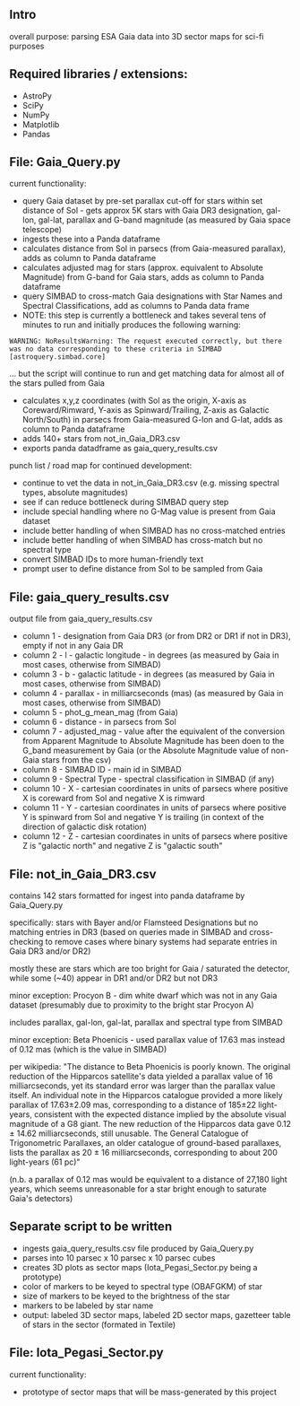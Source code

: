 ## Intro ##
overall purpose: parsing ESA Gaia data into 3D sector maps for sci-fi purposes

## Required libraries / extensions: ##
- AstroPy
- SciPy
- NumPy
- Matplotlib
- Pandas

## File: Gaia_Query.py ##

current functionality:
- query Gaia dataset by pre-set parallax cut-off for stars within set distance of Sol - gets approx 5K stars with Gaia DR3 designation, gal-lon, gal-lat, parallax and G-band magnitude (as measured by Gaia space telescope)
- ingests these into a Panda dataframe
- calculates distance from Sol in parsecs (from Gaia-measured parallax), adds as column to Panda dataframe
- calculates adjusted mag for stars (approx. equivalent to Absolute Magnitude) from G-band for Gaia stars, adds as column to Panda dataframe
- query SIMBAD to cross-match Gaia designations with Star Names and Spectral Classifications, add as columns to Panda data frame
- NOTE: this step is currently a bottleneck and takes several tens of minutes to run and initially produces the following warning:

```WARNING: NoResultsWarning: The request executed correctly, but there was no data corresponding to these criteria in SIMBAD [astroquery.simbad.core]```

... but the script will continue to run and get matching data for almost all of the stars pulled from Gaia
- calculates x,y,z coordinates (with Sol as the origin, X-axis as Coreward/Rimward, Y-axis as Spinward/Trailing, Z-axis as Galactic North/South) in parsecs from Gaia-measured G-lon and G-lat, adds as column to Panda dataframe
- adds 140+ stars from not_in_Gaia_DR3.csv
- exports panda datadframe as gaia_query_results.csv

punch list / road map for continued development:
- continue to vet the data in not_in_Gaia_DR3.csv (e.g. missing spectral types, absolute magnitudes)
- see if can reduce bottleneck during SIMBAD query step
- include special handling where no G-Mag value is present from Gaia dataset
- include better handling of when SIMBAD has no cross-matched entries
- include better handling of when SIMBAD has cross-match but no spectral type
- convert SIMBAD IDs to more human-friendly text
- prompt user to define distance from Sol to be sampled from Gaia

## File: gaia_query_results.csv ##
output file from gaia_query_results.csv
- column 1 - designation from Gaia DR3 (or from DR2 or DR1 if not in DR3), empty if not in any Gaia DR
- column 2 - l - galactic longitude - in degrees (as measured by Gaia in most cases, otherwise from SIMBAD)
- column 3 - b - galactic latitude - in degrees (as measured by Gaia in most cases, otherwise from SIMBAD)
- column 4 - parallax - in milliarcseconds (mas) (as measured by Gaia in most cases, otherwise from SIMBAD)
- column 5 - phot_g_mean_mag (from Gaia)
- column 6 - distance - in parsecs from Sol
- column 7 - adjusted_mag - value after the equivalent of the conversion from Apparent Magnitude to Absolute Magnitude has been doen to the G_band measurement by Gaia (or the Absolute Magnitude value of non-Gaia stars from the csv)
- column 8 - SIMBAD ID - main id in SIMBAD
- column 9 - Spectral Type - spectral classification in SIMBAD (if any)
- column 10 - X - cartesian coordinates in units of parsecs where positive X is coreward from Sol and negative X is rimward
- column 11 - Y - cartesian coordinates in units of parsecs where positive Y is spinward from Sol and negative Y is trailing (in context of the direction of galactic disk rotation)
- column 12 - Z - cartesian coordinates in units of parsecs where positive Z is "galactic north" and negative Z is "galactic south"

## File: not_in_Gaia_DR3.csv ##

contains 142 stars formatted for ingest into panda dataframe by Gaia_Query.py

specifically: stars with Bayer and/or Flamsteed Designations but no matching entries in DR3 (based on queries made in SIMBAD and cross-checking to remove cases where binary systems had separate entries in Gaia DR3 and/or DR2)

mostly these are stars which are too bright for Gaia / saturated the detector, while some (~40) appear in DR1 and/or DR2 but not DR3

minor exception: Procyon B - dim white dwarf which was not in any Gaia dataset (presumably due to proximity to the bright star Procyon A)

includes parallax, gal-lon, gal-lat, parallax and spectral type from SIMBAD

minor exception: Beta Phoenicis - used parallax value of 17.63 mas instead of 0.12 mas (which is the value in SIMBAD)

per wikipedia: "The distance to Beta Phoenicis is poorly known. The original reduction of the Hipparcos satellite's data yielded a parallax value of 16 milliarcseconds, yet its standard error was larger than the parallax value itself. An individual note in the Hipparcos catalogue provided a more likely parallax of 17.63±2.09 mas, corresponding to a distance of 185±22 light-years, consistent with the expected distance implied by the absolute visual magnitude of a G8 giant. The new reduction of the Hipparcos data gave 0.12 ± 14.62 milliarcseconds, still unusable. The General Catalogue of Trigonometric Parallaxes, an older catalogue of ground-based parallaxes, lists the parallax as 20 ± 16 milliarcseconds, corresponding to about 200 light-years (61 pc)"

(n.b. a parallax of 0.12 mas would be equivalent to a distance of 27,180 light years, which seems unreasonable for a star bright enough to saturate Gaia's detectors)

## Separate script to be written ##

- ingests gaia_query_results.csv file produced by Gaia_Query.py
- parses into 10 parsec x 10 parsec x 10 parsec cubes
- creates 3D plots as sector maps (Iota_Pegasi_Sector.py being a prototype)
- color of markers to be keyed to spectral type (OBAFGKM) of star
- size of markers to be keyed to the brightness of the star
- markers to be labeled by star name
- output: labeled 3D sector maps, labeled 2D sector maps, gazetteer table of stars in the sector (formated in Textile)

## File: Iota_Pegasi_Sector.py ##

current functionality:
- prototype of sector maps that will be mass-generated by this project